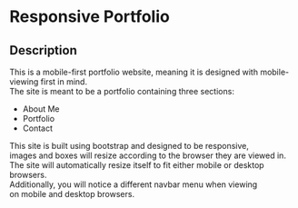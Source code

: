 # Responsive Portfolio

## Description
This is a mobile-first portfolio website, meaning it is designed with mobile-viewing first in mind.  
The site is meant to be a portfolio containing three sections:  
* About Me
* Portfolio
* Contact

This site is built using bootstrap and designed to be responsive,  
images and boxes will resize according to the browser they are viewed in.  
The site will automatically resize itself to fit either mobile or desktop browsers.  
Additionally, you will notice a different navbar menu when viewing  
on mobile and desktop browsers.